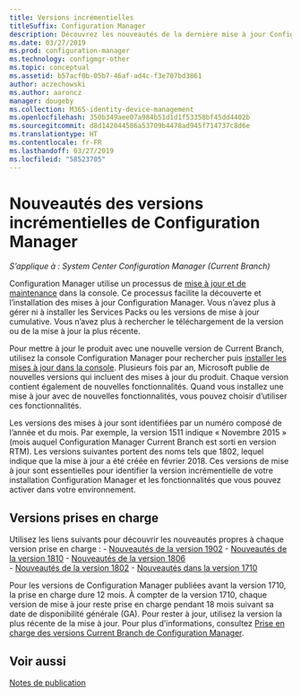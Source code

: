 ```yaml
---
title: Versions incrémentielles
titleSuffix: Configuration Manager
description: Découvrez les nouveautés de la dernière mise à jour Configuration Manager.
ms.date: 03/27/2019
ms.prod: configuration-manager
ms.technology: configmgr-other
ms.topic: conceptual
ms.assetid: b57acf0b-05b7-46af-ad4c-f3e707bd3861
author: aczechowski
ms.author: aaroncz
manager: dougeby
ms.collection: M365-identity-device-management
ms.openlocfilehash: 350b349aee07a984b51d1d1f53358bf45dd4402b
ms.sourcegitcommit: d8d142044586a53709b4478ad945f714737c8d6e
ms.translationtype: HT
ms.contentlocale: fr-FR
ms.lasthandoff: 03/27/2019
ms.locfileid: "58523705"
---
```

# <a name="whats-new-in-configuration-manager-incremental-versions"></a>Nouveautés des versions incrémentielles de Configuration Manager

*S’applique à : System Center Configuration Manager (Current Branch)*

Configuration Manager utilise un processus de [mise à jour et de maintenance](/sccm/core/servers/manage/updates) dans la console. Ce processus facilite la découverte et l’installation des mises à jour Configuration Manager. Vous n’avez plus à gérer ni à installer les Services Packs ou les versions de mise à jour cumulative. Vous n’avez plus à rechercher le téléchargement de la version ou de la mise à jour la plus récente.

Pour mettre à jour le produit avec une nouvelle version de Current Branch, utilisez la console Configuration Manager pour rechercher puis [installer les mises à jour dans la console](/sccm/core/servers/manage/install-in-console-updates). Plusieurs fois par an, Microsoft publie de nouvelles versions qui incluent des mises à jour du produit. Chaque version contient également de nouvelles fonctionnalités. Quand vous installez une mise à jour avec de nouvelles fonctionnalités, vous pouvez choisir d’utiliser ces fonctionnalités. 

Les versions des mises à jour sont identifiées par un numéro composé de l’année et du mois. Par exemple, la version 1511 indique « Novembre 2015 » (mois auquel Configuration Manager Current Branch est sorti en version RTM). Les versions suivantes portent des noms tels que 1802, lequel indique que la mise à jour a été créée en février 2018. Ces versions de mise à jour sont essentielles pour identifier la version incrémentielle de votre installation Configuration Manager et les fonctionnalités que vous pouvez activer dans votre environnement.



## <a name="supported-versions"></a>Versions prises en charge

Utilisez les liens suivants pour découvrir les nouveautés propres à chaque version prise en charge :
    - [Nouveautés de la version 1902](/sccm/core/plan-design/changes/whats-new-in-version-1902)
    - [Nouveautés de la version 1810](/sccm/core/plan-design/changes/whats-new-in-version-1810)
    - [Nouveautés de la version 1806](/sccm/core/plan-design/changes/whats-new-in-version-1806)  
    - [Nouveautés de la version 1802](/sccm/core/plan-design/changes/whats-new-in-version-1802)
    - [Nouveautés dans la version 1710](/sccm/core/plan-design/changes/whats-new-in-version-1710)

Pour les versions de Configuration Manager publiées avant la version 1710, la prise en charge dure 12 mois. À compter de la version 1710, chaque version de mise à jour reste prise en charge pendant 18 mois suivant sa date de disponibilité générale (GA).  Pour rester à jour, utilisez la version la plus récente de la mise à jour. Pour plus d’informations, consultez [Prise en charge des versions Current Branch de Configuration Manager](/sccm/core/servers/manage/current-branch-versions-supported).  



## <a name="see-also"></a>Voir aussi

[Notes de publication](/sccm/core/servers/deploy/install/release-notes)
